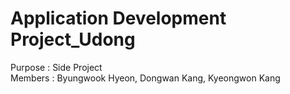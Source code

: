 # Application Development Project_Udong

Purpose : Side Project<br>
Members : Byungwook Hyeon, Dongwan Kang, Kyeongwon Kang

